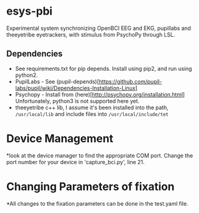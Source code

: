 # esys-pbi
Experimental system synchronizing OpenBCI EEG and EKG, pupillabs and theeyetribe eyetrackers, with stimulus from PsychoPy through LSL.

## Dependencies
* See requirements.txt for pip depends. Install using pip2, and run using python2.
* PupilLabs - See (pupil-depends)[https://github.com/pupil-labs/pupil/wiki/Dependencies-Installation-Linux]
* Psychopy - Install from (here)[http://psychopy.org/installation.html] Unfortunately, python3 is not supported here yet.
* theeyetribe c++ lib, I assume it's been installed into the path, 
  ```/usr/local/lib``` and include files into 
  ```/usr/local/include/tet```
  
# Device Management
 *look at the device manager to find the appropriate COM port. Change the port number for your device in 'capture_bci.py', line 21. 
 
# Changing Parameters of fixation
  *All changes to the fixation parameters can be done in the test.yaml file. 
  

  
  

